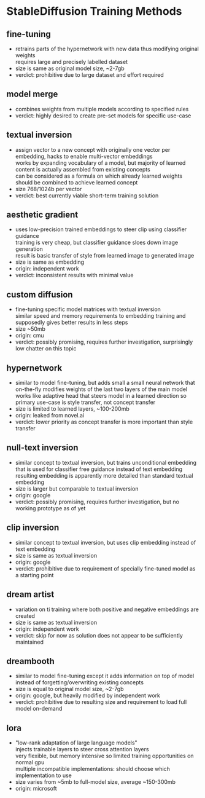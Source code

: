 # StableDiffusion Training Methods

## fine-tuning

- retrains parts of the hypernetwork with new data thus modifying original weights  
  requires large and precisely labelled dataset
- size is same as original model size, ~2-7gb
- verdict: prohibitive due to large dataset and effort required

## model merge

- combines weights from multiple models according to specified rules
- verdict: highly desired to create pre-set models for specific use-case

## textual inversion

- assign vector to a new concept with originally one vector per embedding, hacks to enable multi-vector embeddings  
  works by expanding vocabulary of a model, but majority of learned content is actually assembled from existing concepts  
  can be considered as a formula on which already learned weights should be combined to achieve learned concept  
- size 768/1024b per vector
- verdict: best currently viable short-term training solution

## aesthetic gradient

- uses low-precision trained embeddings to steer clip using classifier guidance  
  training is very cheap, but classifier guidance sloes down image generation  
  result is basic transfer of style from learned image to generated image  
- size is same as embedding
- origin: independent work
- verdict: inconsistent results with minimal value

## custom diffusion

- fine-tuning specific model matrices with textual inversion  
  similar speed and memory requirements to embedding training and supposedly gives better results in less steps
- size ~50mb
- origin: cmu
- verdict: possibly promising, requires further investigation, surprisingly low chatter on this topic

## hypernetwork

- similar to model fine-tuning, but adds small a small neural network that on-the-fly modifies weights of the last two layers of the main model  
  works like adaptive head that steers model in a learned direction so primary use-case is style transfer, not concept transfer
- size is limited to learned layers, ~100-200mb
- origin: leaked from novel.ai
- verdict: lower priority as concept transfer is more important than style transfer

## null-text inversion

- similar concept to textual inversion, but trains unconditional embedding that is used for classifier free guidance instead of text embedding  
  resulting embedding is apparently more detailed than standard textual embedding
- size is larger but comparable to textual inversion
- origin: google
- verdict: possibly promising, requires further investigation, but no working prototype as of yet

## clip inversion

- similar concept to textual inversion, but uses clip embedding instead of text embedding  
- size is same as textual inversion
- origin: google
- verdict: prohibitive due to requirement of specially fine-tuned model as a starting point

## dream artist

- variation on ti training where both positive and negative embeddings are created
- size is same as textual inversion
- origin: independent work
- verdict: skip for now as solution does not appear to be sufficiently maintained

## dreambooth

- similar to model fine-tuning except it adds information on top of model instead of forgetting/overwriting existing concepts  
- size is equal to original model size, ~2-7gb
- origin: google, but heavily modified by independent work
- verdict: prohibitive due to resulting size and requirement to load full model on-demand

## lora

- "low-rank adaptation of large language models"  
  injects trainable layers to steer cross attention layers  
  very flexible, but memory intensive so limited training opportunities on normal gpu  
  multiple incompatible implementations: should choose which implementation to use  
- size varies from ~5mb to full-model size, average ~150-300mb
- origin: microsoft
